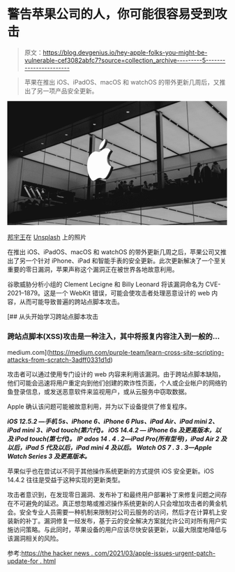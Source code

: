 # 警告苹果公司的人，你可能很容易受到攻击

> 原文：<https://blog.devgenius.io/hey-apple-folks-you-might-be-vulnerable-cef3082abfc7?source=collection_archive---------5----------------------->

> 苹果在推出 iOS、iPadOS、macOS 和 watchOS 的带外更新几周后，又推出了另一项产品安全更新。

![](img/620d052bf2e342c69045350c6a8fc963.png)

[邦宇王](https://unsplash.com/@bangyuwang?utm_source=unsplash&utm_medium=referral&utm_content=creditCopyText)在 [Unsplash](https://unsplash.com/s/photos/apple-logo?utm_source=unsplash&utm_medium=referral&utm_content=creditCopyText) 上的照片

在推出 iOS、iPadOS、macOS 和 watchOS 的带外更新几周之后，苹果公司又推出了另一个针对 iPhone、iPad 和智能手表的安全更新。此次更新解决了一个至关重要的零日漏洞，苹果声称这个漏洞正在被世界各地故意利用。

谷歌威胁分析小组的 Clement Lecigne 和 Billy Leonard 将该漏洞命名为 CVE-2021–1879。这是一个 WebKit 错误，可能会使攻击者处理恶意设计的 web 内容，从而可能导致普遍的跨站点脚本攻击。

[](https://medium.com/purple-team/learn-cross-site-scripting-attacks-from-scratch-3adff0331d1d) [## 从头开始学习跨站点脚本攻击

### 跨站点脚本(XSS)攻击是一种注入，其中将报复内容注入到一般的…

medium.com](https://medium.com/purple-team/learn-cross-site-scripting-attacks-from-scratch-3adff0331d1d) 

攻击者可以通过使用专门设计的 web 内容来利用该漏洞。由于跨站点脚本缺陷，他们可能会迅速将用户重定向到他们创建的欺诈性页面，个人或企业帐户的网络钓鱼登录信息，或发送恶意软件来监视用户，或从云服务中窃取数据。

Apple 确认该问题可能被故意利用，并为以下设备提供了修复程序。

***iOS 12.5.2 —手机 5s、iPhone 6、iPhone 6 Plus、iPad Air、iPad mini 2、iPad mini 3、iPod touch(第六代)。*
*iOS 14.4.2 — iPhone 6s 及更高版本，以及 iPod touch(第七代)。*
*IP ados 14 . 4 . 2—iPad Pro(所有型号)，iPad Air 2 及以后，iPad 5 代及以后，iPad mini 4 及以后。
Watch OS 7 . 3 . 3—Apple Watch Series 3 及更高版本。***

苹果似乎也在尝试以不同于其他操作系统更新的方式提供 iOS 安全更新。iOS 14.4.2 往往是受益于这种实现的更新类型。

攻击者意识到，在发现零日漏洞、发布补丁和最终用户部署补丁来修复问题之间存在不可避免的延迟。真正想忽略或推迟操作系统更新的人只会增加攻击者的黄金机会。安全专业人员需要一种机制来限制对公司云服务的访问，然后才在计算机上安装新的补丁。漏洞修复一经发布，基于云的安全解决方案就允许公司对所有用户实施访问策略。与此同时，苹果设备的用户应该尽快安装更新，以最大限度地降低与该漏洞相关的风险。

参考:[https://the hacker news . com/2021/03/apple-issues-urgent-patch-update-for . html](https://thehackernews.com/2021/03/apple-issues-urgent-patch-update-for.html)